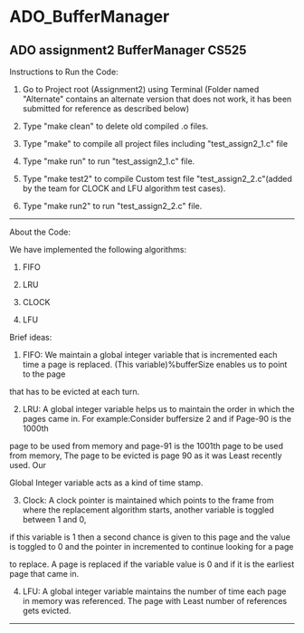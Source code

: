 # ADO_BufferManager
ADO assignment2 BufferManager CS525
-------------------------------------------------------------------------------------------------------------------------------------------------------------

Instructions to Run the Code:

1) Go to Project root (Assignment2) using Terminal (Folder named "Alternate" contains an alternate version that does not work, it has been submitted for reference as described below)

2) Type "make clean" to delete old compiled .o files.

3) Type "make" to compile all project files including "test_assign2_1.c" file 


4) Type "make run" to run "test_assign2_1.c" file.


5) Type "make test2" to compile Custom test file "test_assign2_2.c"(added by the team for CLOCK and LFU algorithm test cases).


6) Type "make run2" to run "test_assign2_2.c" file. 




------------------------------------------------------------------------------------------------------------------------------------------------------------
About the Code:

We have implemented the following algorithms:


1) FIFO

2) LRU

3) CLOCK

4) LFU



Brief ideas:



1) FIFO: We maintain a global integer variable that is incremented each time a page is replaced. (This variable)%bufferSize enables us to point to
the page 

that has to be evicted at each turn. 



2) LRU: A global integer variable helps us to maintain the order in which the pages came in. For example:Consider buffersize 2 and if Page-90 is the 1000th 

page to be used from memory 
and page-91 is the 1001th page to be used from memory, The page to be evicted is page 90 as it was Least recently used. 
Our 

Global Integer variable acts as a kind of time stamp.



3) Clock: A clock pointer is maintained which points to the frame from where the replacement algorithm starts, another variable is toggled between 1 and 0, 

if this variable is 1 then
a second chance is given to this page and the value is toggled to 0 and the pointer in incremented to continue looking for a page 

to replace. A page is replaced if the variable value is 0 and
if it is the earliest page that came in.
	


4) LFU: A global integer variable maintains the number of time each page in memory was referenced. The page with Least number of references gets evicted. 

----------------------------------------------------------------------------------------------------------------------------------------
